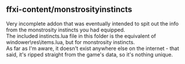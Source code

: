 ## ffxi-content/monstrosityinstincts
Very incomplete addon that was eventually intended to spit out the info from the monstrosity instincts you had equipped.<br/>
The included instincts.lua file in this folder is the equivalent of windower\res\items.lua, but for monstrosity instincts.<br/>
As far as I'm aware, it doesn't exist anywhere else on the internet - that said, it's ripped straight from the game's data, so it's nothing unique.